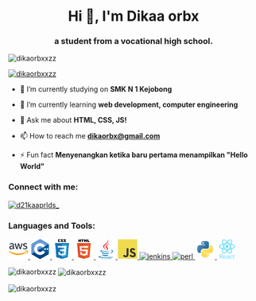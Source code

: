 <h1 align="center">Hi 👋, I'm Dikaa orbx</h1>
<h3 align="center">a student from a vocational high school.</h3>

<p align="left"> <img src="https://komarev.com/ghpvc/?username=dikaorbxxzz&label=Profile%20views&color=0e75b6&style=flat" alt="dikaorbxxzz" /> </p>

<p align="left"> <a href="https://github.com/ryo-ma/github-profile-trophy"><img src="https://github-profile-trophy.vercel.app/?username=dikaorbxxzz" alt="dikaorbxxzz" /></a> </p>

- 🔭 I’m currently studying on **SMK N 1 Kejobong**

- 🌱 I’m currently learning **web development, computer engineering**

- 💬 Ask me about **HTML, CSS, JS!**

- 📫 How to reach me **dikaorbx@gmail.com**

- ⚡ Fun fact **Menyenangkan ketika baru pertama menampilkan "Hello World"**

<h3 align="left">Connect with me:</h3>
<p align="left">
<a href="https://instagram.com/d21kaaprlds_" target="blank"><img align="center" src="https://raw.githubusercontent.com/rahuldkjain/github-profile-readme-generator/master/src/images/icons/Social/instagram.svg" alt="d21kaaprlds_" height="30" width="40" /></a>
</p>

<h3 align="left">Languages and Tools:</h3>
<p align="left"> <a href="https://aws.amazon.com" target="_blank" rel="noreferrer"> <img src="https://raw.githubusercontent.com/devicons/devicon/master/icons/amazonwebservices/amazonwebservices-original-wordmark.svg" alt="aws" width="40" height="40"/> </a> <a href="https://www.w3schools.com/cpp/" target="_blank" rel="noreferrer"> <img src="https://raw.githubusercontent.com/devicons/devicon/master/icons/cplusplus/cplusplus-original.svg" alt="cplusplus" width="40" height="40"/> </a> <a href="https://www.w3schools.com/css/" target="_blank" rel="noreferrer"> <img src="https://raw.githubusercontent.com/devicons/devicon/master/icons/css3/css3-original-wordmark.svg" alt="css3" width="40" height="40"/> </a> <a href="https://www.w3.org/html/" target="_blank" rel="noreferrer"> <img src="https://raw.githubusercontent.com/devicons/devicon/master/icons/html5/html5-original-wordmark.svg" alt="html5" width="40" height="40"/> </a> <a href="https://www.java.com" target="_blank" rel="noreferrer"> <img src="https://raw.githubusercontent.com/devicons/devicon/master/icons/java/java-original.svg" alt="java" width="40" height="40"/> </a> <a href="https://developer.mozilla.org/en-US/docs/Web/JavaScript" target="_blank" rel="noreferrer"> <img src="https://raw.githubusercontent.com/devicons/devicon/master/icons/javascript/javascript-original.svg" alt="javascript" width="40" height="40"/> </a> <a href="https://www.jenkins.io" target="_blank" rel="noreferrer"> <img src="https://www.vectorlogo.zone/logos/jenkins/jenkins-icon.svg" alt="jenkins" width="40" height="40"/> </a> <a href="https://www.perl.org/" target="_blank" rel="noreferrer"> <img src="https://api.iconify.design/logos-perl.svg" alt="perl" width="40" height="40"/> </a> <a href="https://www.python.org" target="_blank" rel="noreferrer"> <img src="https://raw.githubusercontent.com/devicons/devicon/master/icons/python/python-original.svg" alt="python" width="40" height="40"/> </a> <a href="https://reactjs.org/" target="_blank" rel="noreferrer"> <img src="https://raw.githubusercontent.com/devicons/devicon/master/icons/react/react-original-wordmark.svg" alt="react" width="40" height="40"/> </a> </p>

<p><img align="left" src="https://github-readme-stats.vercel.app/api/top-langs?username=dikaorbxxzz&show_icons=true&locale=en&layout=compact" alt="dikaorbxxzz" /></p>

<p>&nbsp;<img align="center" src="https://github-readme-stats.vercel.app/api?username=dikaorbxxzz&show_icons=true&locale=en" alt="dikaorbxxzz" /></p>

<p><img align="center" src="https://github-readme-streak-stats.herokuapp.com/?user=dikaorbxxzz&" alt="dikaorbxxzz" /></p>
